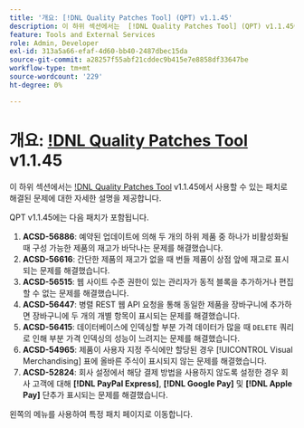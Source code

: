 ```yaml
---
title: '개요: [!DNL Quality Patches Tool] (QPT) v1.1.45'
description: 이 하위 섹션에서는  [!DNL Quality Patches Tool] (QPT) v1.1.45에서 사용할 수 있는 패치로 해결된 문제에 대한 자세한 설명을 제공합니다.
feature: Tools and External Services
role: Admin, Developer
exl-id: 313a5a66-efaf-4d60-bb40-2487dbec15da
source-git-commit: a28257f55abf21cddec9b415e7e8858df33647be
workflow-type: tm+mt
source-wordcount: '229'
ht-degree: 0%

---
```


# 개요: [!DNL Quality Patches Tool](QPT) v1.1.45

이 하위 섹션에서는 [!DNL Quality Patches Tool](QPT) v1.1.45에서 사용할 수 있는 패치로 해결된 문제에 대한 자세한 설명을 제공합니다.

QPT v1.1.45에는 다음 패치가 포함됩니다.

1. **ACSD-56886**: 예약된 업데이트에 의해 두 개의 하위 제품 중 하나가 비활성화될 때 구성 가능한 제품의 재고가 바닥나는 문제를 해결했습니다.
1. **ACSD-56616**: 간단한 제품의 재고가 없을 때 번들 제품이 상점 앞에 재고로 표시되는 문제를 해결했습니다.
1. **ACSD-56515**: 웹 사이트 수준 권한이 있는 관리자가 동적 블록을 추가하거나 편집할 수 없는 문제를 해결했습니다.
1. **ACSD-56447**: 병렬 REST 웹 API 요청을 통해 동일한 제품을 장바구니에 추가하면 장바구니에 두 개의 개별 항목이 표시되는 문제를 해결했습니다.
1. **ACSD-56415**: 데이터베이스에 인덱싱할 부분 가격 데이터가 많을 때 `DELETE` 쿼리로 인해 부분 가격 인덱싱의 성능이 느려지는 문제를 해결했습니다.
1. **ACSD-54965**: 제품이 사용자 지정 주식에만 할당된 경우 [!UICONTROL Visual Merchandising] 표에 올바른 주식이 표시되지 않는 문제를 해결했습니다.
1. **ACSD-52824**: 회사 설정에서 해당 결제 방법을 사용하지 않도록 설정한 경우 회사 고객에 대해 **[!DNL PayPal Express]**, **[!DNL Google Pay]** 및 **[!DNL Apple Pay]** 단추가 표시되는 문제를 해결했습니다.

왼쪽의 메뉴를 사용하여 특정 패치 페이지로 이동합니다.
